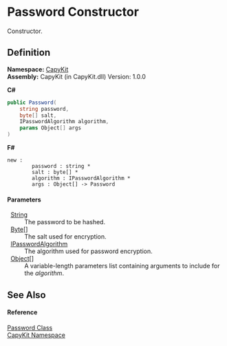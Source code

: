 # Password Constructor


Constructor.



## Definition
**Namespace:** <a href="N_CapyKit.md">CapyKit</a>  
**Assembly:** CapyKit (in CapyKit.dll) Version: 1.0.0

**C#**
``` C#
public Password(
	string password,
	byte[] salt,
	IPasswordAlgorithm algorithm,
	params Object[] args
)
```
**F#**
``` F#
new : 
        password : string * 
        salt : byte[] * 
        algorithm : IPasswordAlgorithm * 
        args : Object[] -> Password
```



#### Parameters
<dl><dt>  <a href="https://learn.microsoft.com/dotnet/api/system.string" target="_blank" rel="noopener noreferrer">String</a></dt><dd>The password to be hashed.</dd><dt>  <a href="https://learn.microsoft.com/dotnet/api/system.byte" target="_blank" rel="noopener noreferrer">Byte</a>[]</dt><dd>The salt used for encryption.</dd><dt>  <a href="T_CapyKit_IPasswordAlgorithm.md">IPasswordAlgorithm</a></dt><dd>The algorithm used for password encryption.</dd><dt>  <a href="https://learn.microsoft.com/dotnet/api/system.object" target="_blank" rel="noopener noreferrer">Object</a>[]</dt><dd>A variable-length parameters list containing arguments to include for the <em>algorithm</em>.</dd></dl>

## See Also


#### Reference
<a href="T_CapyKit_Password.md">Password Class</a>  
<a href="N_CapyKit.md">CapyKit Namespace</a>  
